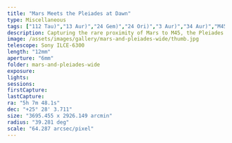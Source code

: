 ```yaml
---
title: "Mars Meets the Pleiades at Dawn"
type: Miscellaneous
tags: ["112 Tau)","13 Aur)","24 Gem)","24 Ori)","3 Aur)","34 Aur)","M45","Mars","37 Aur)","44 Per)","58 Ori)","87 Tau)","Al Mankib","Alhajoth (α Aur","Almeisan (γ Gem","Betelgeux (α Ori","California Nebula","Cor Tauri","El Nath (β Tau","IC 341","IC 353","IC 354","IC 360","Kabalinan (ι Aur","Maia Nebula","NGC1432","NGC1499","Parilicium (α Tau","Part of the constellation Gemini (Gem)","Part of the constellation Orion (Ori)","Part of the constellation Perseus (Per)","The constellation Auriga (Aur)","The constellation Taurus (Tau)","The star Aldebaran","The star Alhena","The star Atik (ζ Per","The star Bellatrix (γ Ori","The star Betelgeuse","The star Capella","The star Elnath","The star Hassaleh","The star Mahasim (θ Aur","The star Menkalinan (β Aur"]
description: Capturing the rare proximity of Mars to M45, the Pleiades.
image: /assets/images/gallery/mars-and-pleiades-wide/thumb.jpg
telescope: Sony ILCE-6300
length: "12mm"
aperture: "6mm"
folder: mars-and-pleiades-wide
exposure: 
lights: 
sessions: 
firstCapture: 
lastCapture:
ra: "5h 7m 48.1s"
dec: "+25° 28' 3.711"
size: "3695.455 x 2926.149 arcmin"
radius: "39.281 deg"
scale: "64.287 arcsec/pixel"
---
```

